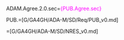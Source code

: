 ADAM.Agree.2.0.sec=<font color=magenta>{PUB.Agree.sec}</font>

PUB.=[G/GA4GH/ADA-M/SD/Req/PUB_v0.md]

=[G/GA4GH/ADA-M/SD/NRES_v0.md]